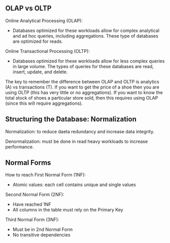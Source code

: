 ## OLAP vs OLTP
Online Analytical Processing (OLAP):
- Databases optimized for these workloads allow for complex analytical and ad hoc queries, including aggregations. These type of databases are optimized for reads.

Online Transactional Processing (OLTP):
- Databases optimized for these workloads allow for less complex queries in large volume. The types of queries for these databases are read, insert, update, and delete.

The key to remember the difference between OLAP and OLTP is analytics (A) vs transactions (T). If you want to get the price of a shoe then you are using OLTP (this has very little or no aggregations). If you want to know the total stock of shoes a particular store sold, then this requires using OLAP (since this will require aggregations).

## Structuring the Database: Normalization
Normalization: to reduce daeta redundancy and increase data integrity.

Denormalization: must be done in read heavy workloads to increase performance.

## Normal Forms
How to reach First Normal Form (1NF):
- Atomic values: each cell contains unique and single values

Second Normal Form (2NF):
- Have reached 1NF
- All columns in the table must rely on the Primary Key

Third Normal Form (3NF):
- Must be in 2nd Normal Form
- No transitive dependencies
